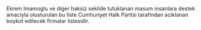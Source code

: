 Ekrem Imamoglu ve diger haksiz sekilde tutuklanan masum insanlara destek amaciyla olusturulan bu liste Cumhuriyet Halk Partisi tarafindan aciklanan boykot edilecek firmalar listesidir.
